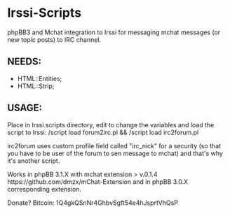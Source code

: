 # Irssi-Scripts
phpBB3 and Mchat integration to Irssi for messaging mchat messages (or new topic posts) to IRC channel.

<h2>NEEDS:</h2>
<ul>
<li>HTML::Entities;</li>
<li>HTML::Strip;</li>
</ul>
<h2>USAGE:</h2>

<p>Place in Irssi scripts directory, edit to change the variables and load the script to Irssi: /script load forum2irc.pl && /script load irc2forum.pl</p>

<p>irc2forum uses custom profile field called "irc_nick" for a security (so that you have to be user of the forum to sen message to mchat) and that's why it's another script.</p>

<p>Works in phpBB 3.1.X with mchat extension > v.0.1.4 https://github.com/dmzx/mChat-Extension
and in phpBB 3.0.X corresponding extension.</p>


Donate? Bitcoin: 1Q4gkQSnNr4GhbvSgft54e4hJsprtVhQsP 
